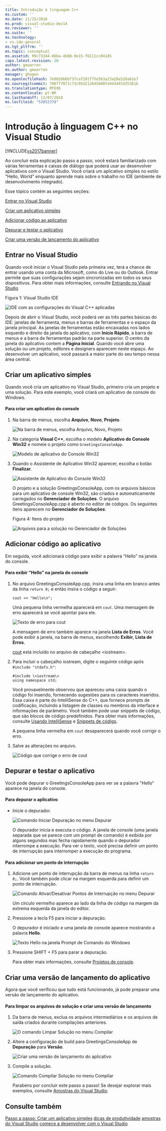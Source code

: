 ```yaml
---
title: Introdução à linguagem C++
ms.custom: ''
ms.date: 11/15/2016
ms.prod: visual-studio-dev14
ms.reviewer: ''
ms.suite: ''
ms.technology:
- vs-ide-general
ms.tgt_pltfrm: ''
ms.topic: conceptual
ms.assetid: 99c73344-86ba-4b08-9e15-f6111cc04185
caps.latest.revision: 20
author: gewarren
ms.author: gewarren
manager: ghogen
ms.openlocfilehash: 7e982db6bf37caf201f75e563a23a28a528a61e7
ms.sourcegitcommit: 708f77071c73c95d212645b00fa943d45d35361b
ms.translationtype: MTE95
ms.contentlocale: pt-BR
ms.lasthandoff: 12/07/2018
ms.locfileid: "53052378"
---
```

# <a name="getting-started-with-c-in-visual-studio"></a>Introdução à linguagem C++ no Visual Studio
[!INCLUDE[vs2017banner](../includes/vs2017banner.md)]

Ao concluir esta explicação passo a passo, você estará familiarizado com várias ferramentas e caixas de diálogo que poderá usar ao desenvolver aplicativos com o Visual Studio. Você criará um aplicativo simples no estilo "Hello, World" enquanto aprende mais sobre o trabalho no IDE (ambiente de desenvolvimento integrado).

 Esse tópico contém as seguintes seções:

 [Entrar no Visual Studio](../ide/getting-started-with-cpp-in-visual-studio.md#BKMK_Configure)

 [Criar um aplicativo simples](../ide/getting-started-with-cpp-in-visual-studio.md#BKMK_CreateApp)

 [Adicionar código ao aplicativo](../ide/getting-started-with-cpp-in-visual-studio.md#BKMK_AddCode)

 [Depurar e testar o aplicativo](../ide/getting-started-with-cpp-in-visual-studio.md#BKMK_DebugTest)

 [Criar uma versão de lançamento do aplicativo](../ide/getting-started-with-cpp-in-visual-studio.md#BKMK_BuildRelease)

##  <a name="BKMK_Configure"></a> Entrar no Visual Studio
 Quando você iniciar o Visual Studio pela primeira vez, terá a chance de entrar usando uma conta da Microsoft, como do Live ou do Outlook. Entrar permite que suas configurações sejam sincronizadas em todos os seus dispositivos. Para obter mais informações, consulte [Entrando no Visual Studio](../ide/signing-in-to-visual-studio.md)

 Figura 1: Visual Studio IDE

 ![IDE com as configurações do Visual C&#43;&#43; aplicadas](../ide/media/c-ide-defaultenvironmentlayout.png "C++IDE_DefaultEnvironmentLayout")

 Depois de abrir o Visual Studio, você poderá ver as três partes básicas do IDE: janelas de ferramenta, menus e barras de ferramentas e o espaço da janela principal. As janelas de ferramentas estão encaixadas nos lados esquerdo e direito da janela do aplicativo, com **Início Rápido**, a barra de menus e a barra de ferramentas padrão na parte superior. O centro da janela do aplicativo contem a **Página Inicial**. Quando você abre uma solução ou um projeto, editores e designers aparecem neste espaço. Ao desenvolver um aplicativo, você passará a maior parte do seu tempo nessa área central.

##  <a name="BKMK_CreateApp"></a> Criar um aplicativo simples
 Quando você cria um aplicativo no Visual Studio, primeiro cria um projeto e uma solução. Para este exemplo, você criará um aplicativo de console do Windows.

#### <a name="to-create-a-console-app"></a>Para criar um aplicativo do console

1. Na barra de menus, escolha **Arquivo**, **Novo**, **Projeto**.

    ![Na barra de menus, escolha Arquivo, Novo, Projeto](../ide/media/exploreide-filenewproject.png "ExploreIDE-FileNewProject")

2. Na categoria **Visual C++**, escolha o modelo **Aplicativo do Console Win32** e nomeie o projeto como `GreetingsConsoleApp`.

    ![Modelo de aplicativo do Console Win32](../ide/media/c-ide-newprojectdlg.png "C++IDE_NewProjectDlg")

3. Quando o Assistente de Aplicativo Win32 aparecer, escolha o botão **Finalizar**.

    ![Assistente de Aplicativo do Console Win32](../ide/media/c-ide-win32consoleappwizard.png "C++IDE_Win32ConsoleAppWizard")

   O projeto e a solução GreetingsConsoleApp, com os arquivos básicos para um aplicativo de console Win32, são criados e automaticamente carregados no **Gerenciador de Soluções**. O arquivo GreetingsConsoleApp.cpp é aberto no editor de códigos. Os seguintes itens aparecem no **Gerenciador de Soluções**:

   Figura 4: Itens do projeto

   ![Arquivos para a solução no Gerenciador de Soluções](../ide/media/c-ide-solutioncontents.png "C++IDE_SolutionContents")

##  <a name="BKMK_AddCode"></a> Adicionar código ao aplicativo
 Em seguida, você adicionará código para exibir a palavra “Hello” na janela do console.

#### <a name="to-display-hello-in-the-console-window"></a>Para exibir “Hello” na janela do console

1.  No arquivo GreetingsConsoleApp.cpp, insira uma linha em branco antes da linha `return 0;` e então insira o código a seguir:

    ```
    cout << "Hello\n";
    ```

     Uma pequena linha vermelha aparecerá em `cout`. Uma mensagem de erro aparecerá se você apontar para ele.

     ![Texto de erro para cout](../ide/media/c-ide-couterror.png "C++IDE_CoutError")

     A mensagem de erro também aparece na janela **Lista de Erros**. Você pode exibir a janela, na barra de menus, escolhendo **Exibir**, **Lista de Erros**.

     [cout](http://msdn.microsoft.com/library/d87db6c3-e4e1-4d09-9ec5-458f55018257) está incluído no arquivo de cabeçalho \<iostream\>.

2.  Para incluir o cabeçalho iostream, digite o seguinte código após `#include "stdafx.h"`:

    ```
    #include \<iostream\>
    using namespace std;
    ```

     Você provavelmente observou que apareceu uma caixa quando o código foi inserido, fornecendo sugestões para os caracteres inseridos. Essa caixa é parte do IntelliSense do C++, que fornece prompts de codificação, incluindo a listagem de classes ou membros da interface e informações de parâmetro. Você também pode usar snippets de código, que são blocos de código predefinidos. Para obter mais informações, consulte [Usando IntelliSense](../ide/using-intellisense.md) e [Snippets de código](../ide/code-snippets.md).

     A pequena linha vermelha em `cout` desaparecerá quando você corrigir o erro.

3.  Salve as alterações no arquivo.

     ![Código que corrige o erro de cout](../ide/media/c-ide-coutfix.png "C++IDE_CoutFix")

##  <a name="BKMK_DebugTest"></a> Depurar e testar o aplicativo
 Você pode depurar o GreetingsConsoleApp para ver se a palavra "Hello" aparece na janela do console.

#### <a name="to-debug-the-application"></a>Para depurar o aplicativo

-   Inicie o depurador.

     ![Comando Iniciar Depuração no menu Depurar](../ide/media/exploreide-startdebugging.png "ExploreIDE-StartDebugging")

     O depurador inicia e executa o código. A janela de console (uma janela separada que se parece com um prompt de comando) é exibida por alguns segundos mas fecha rapidamente quando o depurador interrompe a execução. Para ver o texto, você precisa definir um ponto de interrupção para interromper a execução do programa.

#### <a name="to-add-a-breakpoint"></a>Para adicionar um ponto de interrupção

1. Adicione um ponto de interrupção da barra de menus na linha `return 0;`. Você também pode clicar na margem esquerda para definir um ponto de interrupção.

    ![Comando Ativar/Desativar Pontos de Interrupção no menu Depurar](../ide/media/exploreide-togglebreakpoint.png "ExploreIDE-ToggleBreakpoint")

    Um círculo vermelho aparece ao lado da linha de código na margem da extrema esquerda da janela do editor.

2. Pressione a tecla F5 para iniciar a depuração.

    O depurador é iniciado e uma janela de console aparece mostrando a palavra **Hello**.

    ![Texto Hello na janela Prompt de Comando do Windows](../ide/media/c-ide-hellocommandwindow.png "C++IDE_HelloCommandWindow")

3. Pressione SHIFT + F5 para parar a depuração.

   Para obter mais informações, consulte [Projetos de console](../debugger/debugging-preparation-console-projects.md).

##  <a name="BKMK_BuildRelease"></a> Criar uma versão de lançamento do aplicativo
 Agora que você verificou que tudo está funcionando, já pode preparar uma versão de lançamento do aplicativo.

#### <a name="to-clean-the-solution-files-and-build-a-release-version"></a>Para limpar os arquivos de solução e criar uma versão de lançamento

1. Da barra de menus, exclua os arquivos intermediários e os arquivos de saída criados durante compilações anteriores.

    ![O comando Limpar Solução no menu Compilar](../ide/media/exploreide-cleansolution.png "ExploreIDE-CleanSolution")

2. Altere a configuração de build para GreetingsConsoleApp de **Depuração** para **Versão**.

    ![Criar uma versão de lançamento do aplicativo](../ide/media/c-ide-changingbuildtorelease.png "C++IDE_ChangingBuildtoRelease")

3. Compile a solução.

    ![Comando Compilar Solução no menu Compilar](../ide/media/exploreide-buildsolution.png "ExploreIDE-BuildSolution")

   Parabéns por concluir este passo a passo! Se desejar explorar mais exemplos, consulte [Amostras do Visual Studio](../ide/visual-studio-samples.md).

## <a name="see-also"></a>Consulte também
 [Passo a passo: Criar um aplicativo simples](../ide/walkthrough-create-a-simple-application-with-visual-csharp-or-visual-basic.md) [dicas de produtividade](../ide/productivity-tips-for-visual-studio.md) [amostras do Visual Studio](../ide/visual-studio-samples.md) [comece a desenvolver com o Visual Studio](../ide/get-started-developing-with-visual-studio.md)
